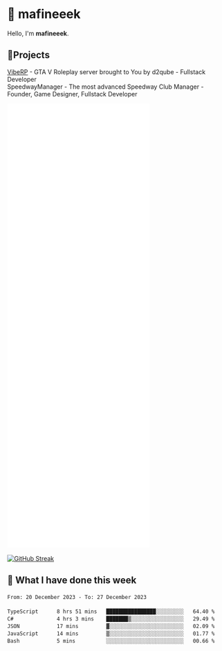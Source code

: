 # 👋 mafineeek
Hello, I'm **mafineeek**.

## 📝Projects

[VibeRP](https://v-rp.pl) - GTA V Roleplay server brought to You by d2qube - Fullstack Developer<br/>
SpeedwayManager - The most advanced Speedway Club Manager - Founder, Game Designer, Fullstack Developer


![](./github-metrics.svg)

[![GitHub Streak](https://streak-stats.demolab.com/?user=mafineeek)](https://git.io/streak-stats)

## 📰 What I have done this week
<!--START_SECTION:waka-->

```txt
From: 20 December 2023 - To: 27 December 2023

TypeScript      8 hrs 51 mins   ████████████████░░░░░░░░░   64.40 %
C#              4 hrs 3 mins    ███████▒░░░░░░░░░░░░░░░░░   29.49 %
JSON            17 mins         ▓░░░░░░░░░░░░░░░░░░░░░░░░   02.09 %
JavaScript      14 mins         ▒░░░░░░░░░░░░░░░░░░░░░░░░   01.77 %
Bash            5 mins          ░░░░░░░░░░░░░░░░░░░░░░░░░   00.66 %
```

<!--END_SECTION:waka-->
